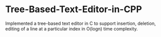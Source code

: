 # Tree-Based-Text-Editor-in-CPP
Implemented a tree-based text editor in C to support insertion, deletion, editing of a line at a particular index in O(logn) time complexity.
